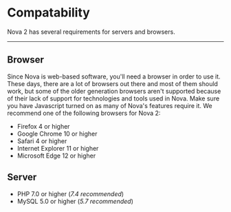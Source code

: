 # Compatability

Nova 2 has several requirements for servers and browsers.

---

## Browser

Since Nova is web-based software, you'll need a browser in order to use it. These days, there are a lot of browsers out there and most of them should work, but some of the older generation browsers aren't supported because of their lack of support for technologies and tools used in Nova. Make sure you have Javascript turned on as many of Nova's features require it. We recommend one of the following browsers for Nova 2:

- Firefox 4 or higher
- Google Chrome 10 or higher
- Safari 4 or higher
- Internet Explorer 11 or higher
- Microsoft Edge 12 or higher

## Server

- PHP 7.0 or higher (*7.4 recommended*)
- MySQL 5.0 or higher (*5.7 recommended*)
